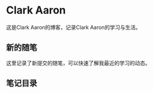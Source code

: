 # Clark Aaron

这是Clark Aaron的博客，记录Clark Aaron的学习与生活。

## 新的随笔

这里记录了新提交的随笔，可以快速了解我最近的学习的动态。

## 笔记目录





